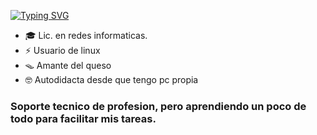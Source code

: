 [![Typing SVG](https://readme-typing-svg.herokuapp.com?font=M+PLUS+1+Code&size=30&duration=3000&pause=1000&background=242A2E&center=true&vCenter=true&width=500&height=60&lines=~%24+Linux+user%2C+waifu+lover+%E2%9D%A4%EF%B8%8F)](https://git.io/typing-svg)

- 🎓 Lic. en redes informaticas.
- ⚡ Usuario de linux
- 🪤 Amante del queso 
- 🤓 Autodidacta desde que tengo pc propia

### Soporte tecnico de profesion, pero aprendiendo un poco de todo para facilitar mis tareas.
 
<!--
**taregon/taregon** is a ✨ _special_ ✨ repository because its `README.md` (this file) appears on your GitHub profile.
-->
